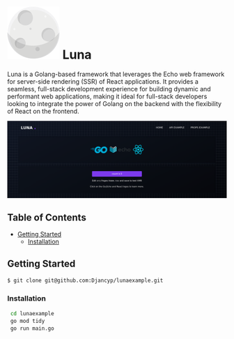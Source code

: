 # ![lunalogo](https://github.com/Djancyp/lunaexample/blob/main/frontend/src/assets/luna.svg?raw=true) Luna

Luna is a Golang-based framework that leverages the Echo web framework for server-side rendering (SSR) of React applications. It provides a seamless, full-stack development experience for building dynamic and performant web applications, making it ideal for full-stack developers looking to integrate the power of Golang on the backend with the flexibility of React on the frontend.

![luna](https://github.com/Djancyp/lunaexample/blob/main/frontend/public/luna.png?raw=true)

## Table of Contents
- [Getting Started](#getting-started)
  - [Installation](#installation)


## Getting Started

```bash
$ git clone git@github.com:Djancyp/lunaexample.git
```

### Installation

```bash
 cd lunaexample
 go mod tidy
 go run main.go
```
